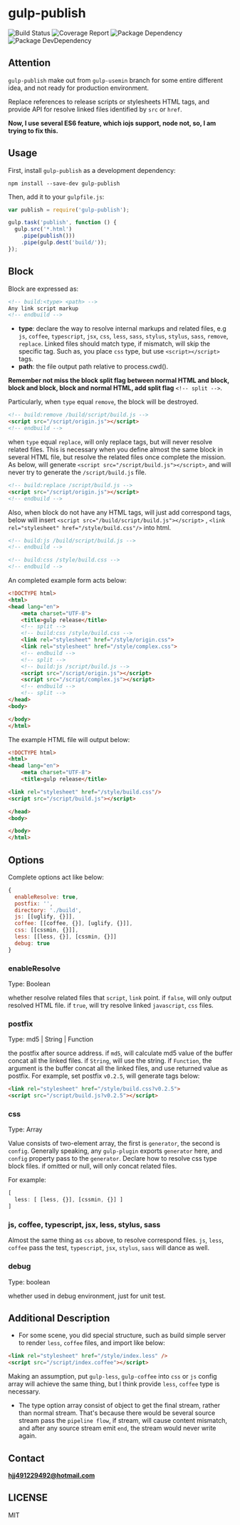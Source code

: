 # gulp-publish

![Build Status](https://img.shields.io/travis/bornkiller/gulp-publish/master.svg?style=flat)
![Coverage Report](http://img.shields.io/coveralls/bornkiller/gulp-publish.svg?style=flat)
![Package Dependency](https://david-dm.org/bornkiller/gulp-publish.svg?style=flat)
![Package DevDependency](https://david-dm.org/bornkiller/gulp-publish/dev-status.svg?style=flat)

## Attention
`gulp-publish` make out from `gulp-usemin` branch for some entire different idea, and not
ready for production environment.

Replace references to release scripts or stylesheets HTML tags, and provide API for resolve
linked files identified by `src` or `href`.

**Now, I use several ES6 feature, which iojs support, node not, so, I am trying to fix this.**

## Usage

First, install `gulp-publish` as a development dependency:

```shell
npm install --save-dev gulp-publish
```

Then, add it to your `gulpfile.js`:

```javascript
var publish = require('gulp-publish');

gulp.task('publish', function () {
  gulp.src('*.html')
    .pipe(publish()))
    .pipe(gulp.dest('build/'));
});
```

## Block
Block are expressed as:

```html
<!-- build:<type> <path> -->
Any link script markup
<!-- endbuild -->
```

- **type**: declare the way to resolve internal markups and related files, e.g `js`, `coffee`, `typescript`, `jsx`, `css`, `less`, `sass`, `stylus`,
`stylus`, `sass`, `remove`, `replace`. Linked files should match type, if mismatch, will skip the specific tag. Such as, you place `css` type, but use `<script></script>` tags.
- **path**: the file output path relative to process.cwd().

**Remember not miss the block split flag between normal HTML and block, block and block, block and normal HTML, add split flag**
`<!-- split -->`.

Particularly, when `type` equal `remove`, the block will be destroyed.

```html
<!-- build:remove /build/script/build.js -->
<script src="/script/origin.js"></script>
<!-- endbuild -->
```

when `type` equal `replace`, will only replace tags, but will never resolve related files. This is necessary when you define almost the same block in several HTML file, but resolve the related files once complete the mission. 
As below, will generate `<script src="/script/build.js"></script>`, and will never try to generate the `/script/build.js` file.

```html
<!-- build:replace /script/build.js -->
<script src="/script/origin.js"></script>
<!-- endbuild -->
```

Also, when block do not have any HTML tags, will just add correspond tags, below will insert `<script src="/build/script/build.js"></script>` , `<link rel="stylesheet" href="/style/build.css"/>` into html.

```html
<!-- build:js /build/script/build.js -->
<!-- endbuild -->

<!-- build:css /style/build.css -->
<!-- endbuild -->
```

An completed example form acts below:

```html
<!DOCTYPE html>
<html>
<head lang="en">
    <meta charset="UTF-8">
    <title>gulp release</title>
    <!-- split -->
    <!-- build:css /style/build.css -->
    <link rel="stylesheet" href="/style/origin.css">
    <link rel="stylesheet" href="/style/complex.css">
    <!-- endbuild -->
    <!-- split -->
    <!-- build:js /script/build.js -->
    <script src="/script/origin.js"></script>
    <script src="/script/complex.js"></script>
    <!-- endbuild -->
    <!-- split -->
</head>
<body>

</body>
</html>
```

The example HTML file will output below:

```html
<!DOCTYPE html>
<html>
<head lang="en">
    <meta charset="UTF-8">
    <title>gulp release</title>

<link rel="stylesheet" href="/style/build.css"/>
<script src="/script/build.js"></script>

</head>
<body>

</body>
</html>
```

## Options
Complete options act like below:

```javascript
{
  enableResolve: true,
  postfix: '',
  directory: './build',
  js: [[uglify, {}]],
  coffee: [[coffee, {}], [uglify, {}]],
  css: [[cssmin, {}]],
  less: [[less, {}], [cssmin, {}]]
  debug: true
}
```

### enableResolve
Type: Boolean

whether resolve related files that `script`, `link` point. if `false`, will only output resolved HTML file. if `true`, will try resolve linked `javascript`, `css` files.

### postfix
Type: md5 | String | Function

the postfix after source address.
if `md5`, will calculate md5 value of the buffer concat all the linked files.
if `String`, will use the string.
if `Function`, the argument is the buffer concat all the linked files, and use returned value as postfix.
For example, set postfix `v0.2.5`, will generate tags below:
```html
<link rel="stylesheet" href="/style/build.css?v0.2.5">
<script src="/script/build.js?v0.2.5"></script>
```

### css
Type: Array

Value consists of two-element array, the first is `generator`, the second is `config`.  Generally speaking, any `gulp-plugin` exports `generator` here, and `config` property pass to the `generator`. Declare how to resolve css type block files. if omitted or null, will only concat related files.

For example:
```javascript
[
  less: [ [less, {}], [cssmin, {}] ]
]
```

### js, coffee, typescript, jsx, less, stylus, sass
Almost the same thing as `css` above, to resolve correspond files. `js`, `less`, `coffee` pass the test, `typescript`, `jsx`, `stylus`, `sass` will dance as well.

### debug
Type: boolean

whether used in debug environment, just for unit test.

## Additional Description
+ For some scene, you did special structure, such as build simple server to render `less`, `coffee` files, and import
like below:

```html
<link rel="stylesheet" href="/style/index.less" />
<script src="/script/index.coffee"></script>
```

Making an assumption, put `gulp-less`, `gulp-coffee` into `css` or `js` config array will achieve the same thing,
but I think provide `less`, `coffee` type is necessary.

+ The type option array consist of object to get the final stream, rather than normal stream. That's because there would be several source stream pass the `pipeline flow`, if stream, will cause content mismatch, and after any source stream emit `end`, the stream would never write again.

## Contact
**hjj491229492@hotmail.com**

## LICENSE
MIT
